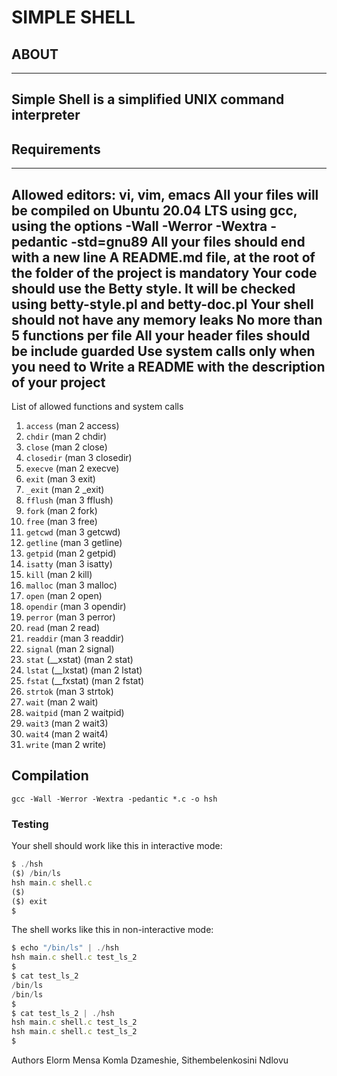 # SIMPLE SHELL
## ABOUT
---
Simple Shell is a simplified UNIX command interpreter
---

## Requirements
---
Allowed editors: vi, vim, emacs
All your files will be compiled on Ubuntu 20.04 LTS using gcc, using the options -Wall -Werror -Wextra -pedantic -std=gnu89
All your files should end with a new line
A README.md file, at the root of the folder of the project is mandatory
Your code should use the Betty style. It will be checked using betty-style.pl and betty-doc.pl
Your shell should not have any memory leaks
No more than 5 functions per file
All your header files should be include guarded
Use system calls only when you need to
Write a README with the description of your project
---

List of allowed functions and system calls

1. `access` (man 2 access)
2. `chdir` (man 2 chdir)
3. `close` (man 2 close)
1. `closedir` (man 3 closedir)
1. `execve` (man 2 execve)
1. `exit` (man 3 exit)
1. `_exit` (man 2 _exit)
1. `fflush` (man 3 fflush)
1. `fork` (man 2 fork)
1. `free` (man 3 free)
1. `getcwd` (man 3 getcwd)
1. `getline` (man 3 getline)
1. `getpid` (man 2 getpid)
1. `isatty` (man 3 isatty)
1. `kill` (man 2 kill)
1. `malloc` (man 3 malloc)
1. `open` (man 2 open)
1. `opendir` (man 3 opendir)
1. `perror` (man 3 perror)
1. `read` (man 2 read)
1. `readdir` (man 3 readdir)
1. `signal` (man 2 signal)
1. `stat` (__xstat) (man 2 stat)
1. `lstat` (__lxstat) (man 2 lstat)
1. `fstat` (__fxstat) (man 2 fstat)
1. `strtok` (man 3 strtok)
1. `wait` (man 2 wait)
1. `waitpid` (man 2 waitpid)
1. `wait3` (man 2 wait3)
1. `wait4` (man 2 wait4)
1. `write` (man 2 write)

## Compilation
	gcc -Wall -Werror -Wextra -pedantic *.c -o hsh

### Testing

Your shell should work like this in interactive mode:
```js
$ ./hsh
($) /bin/ls
hsh main.c shell.c
($)
($) exit
$
```
The shell works like this in non-interactive mode:
```js
$ echo "/bin/ls" | ./hsh
hsh main.c shell.c test_ls_2
$
$ cat test_ls_2
/bin/ls
/bin/ls
$
$ cat test_ls_2 | ./hsh
hsh main.c shell.c test_ls_2
hsh main.c shell.c test_ls_2
$
```
Authors
 Elorm Mensa Komla Dzameshie, Sithembelenkosini Ndlovu
